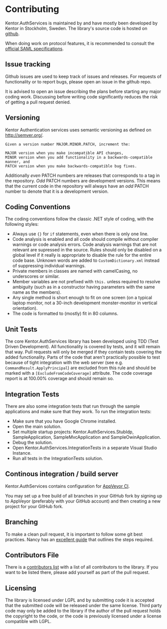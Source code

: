 Contributing
===========

Kentor.AuthServices is maintained by and have mostly been developed by Kentor in Stockholm,
Sweden. The library's source code is hosted on [github](https://github.com/KentorIT/authservices).

When doing work on protocol features, it is recommended to consult the
[official SAML specifications](https://wiki.oasis-open.org/security/FrontPage#SAMLV2.0Standard).

## Issue tracking
Github issues are used to keep track of issues and releases. For requests of functionality or
to report bugs, please open an issue in the github repo.

It is advised to open an issue describing the plans before starting any major coding work.
Discussing before writing code significantly reduces the risk of getting a pull request
denied.

## Versioning
Kentor Authentication services uses semantic versioning as defined on http://semver.org/.

    Given a version number MAJOR.MINOR.PATCH, increment the:

    MAJOR version when you make incompatible API changes,
    MINOR version when you add functionality in a backwards-compatible manner, and
    PATCH version when you make backwards-compatible bug fixes.

Additionally *even* PATCH numbers are releases that corresponds to a tag in the 
repository. *Odd* PATCH numbers are development versions. This means that the 
current code in the repository will always have an *odd* PATCH number to denote that 
it is a development version.

## Coding Conventions
The coding conventions follow the classic .NET style of coding, with the following
styles:
* Always use `{}` for `if` statements, even when there is only one line.
* Code analysis is enabled and all code should compile without compiler warnings or
code analysis errors. Code analysis warnings that are not relevant are supressed in
the source. Rules should only be disabled on a global level if it really is appropriate to
disable the rule for the entire code base. Unknown words are added to `CustomDictionary.xml`
instead of suppressing individual warnings.
* Private members in classes are named with camelCasing, no underscores or similar.
* Member variables are not prefixed with `this.` unless required to resolve ambiguity (such
as in a constructor having parameters with the same name as the members).
* Any single method is short enough to fit on one screen (on a typical laptop monitor, 
not a 30-inch development monster-monitor in vertical orientation).
* The code is formatted to (mostly) fit in 80 columns.

## Unit Tests
The core Kentor.AuthServices library has been developed using TDD (Test Driven Development). All
functionality is covered by tests, and it will remain that way. Pull requests will only be
merged if they contain tests covering the added functionality. Parts of the code that aren't
practically possible to test because of tight integration with the web server (see e.g. 
`CommandResult.ApplyPrincipal`) are excluded from this rule and should be marked with a
`[ExcludeFromCodeCoverage]` attribute. The code coverage report is at 100.00% coverage and 
should remain so.

## Integration Tests
There are also some integration tests that run through the sample applications and make
sure that they work. To run the integration tests:
* Make sure that you have Google Chrome installed.
* Open the main solution.
* Set multiple startup projects: Kentor.AuthServices.StubIdp, SampleApplication, SampleMvcApplication 
and SampleOwinApplication.
* Debug the solution.
* Open Kentor.AuthServices.IntegrationTests in a separate Visual Studio Instance.
* Run all tests in the IntegrationTests solution.

## Continous integration / build server
Kentor.AuthServices contains configuration for [AppVeyor CI](|https://ci.appveyor.com/).

You may set up a free build of all branches in your GitHub fork by signing up to AppVeyor 
(preferably with your GitHub account) and then creating a new project for your GitHub fork.

## Branching
To make a clean pull request, it is important to follow some git best practices. Nancy
has an [excellent guide](https://github.com/NancyFx/Nancy/wiki/Git-Workflow) that outlines
the steps required.

## Contributors File
There is a [contributors list](../CONTRIBUTORS.txt) with a list of all contributors to the library. If
you want to be listed there, please add yourself as part of the pull request.

## Licensing
The library is licensed under LGPL and by submitting code it is accepted that the submitted
code will be released under the same license. Third party code may only be added to the library
if the author of the pull request holds the copyright to the code, or the code is previously
licensed under a license compatible with LGPL.
